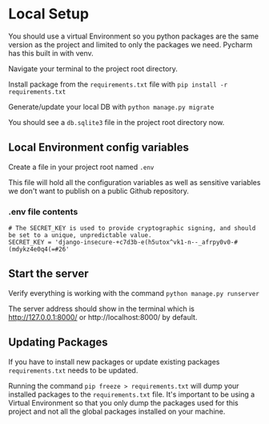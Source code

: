 # Local Setup

You should use a virtual Environment so you python packages are the same version as the project and limited to only the 
packages we need. Pycharm has this built in with venv.

Navigate your terminal to the project root directory.

Install package from the `requirements.txt` file with
`pip install -r requirements.txt`

Generate/update your local DB with `python manage.py migrate`

You should see a `db.sqlite3` file in the project root directory now.

## Local Environment config variables
Create a file in your project root named `.env`

This file will hold all the configuration variables as well as sensitive variables we don't want to publish on a 
public Github repository. 

### .env file contents

    # The SECRET_KEY is used to provide cryptographic signing, and should be set to a unique, unpredictable value.
    SECRET_KEY = 'django-insecure-+c7d3b-e(h5utox^vk1-n--_afrpy0v0-#(mdykz4e0q4(=#26'

## Start the server

Verify everything is working with the command `python manage.py runserver` 

The server address should show in the terminal which is http://127.0.0.1:8000/ or http://localhost:8000/ by default.

## Updating Packages

If you have to install new packages or update existing packages `requirements.txt` needs to be updated. 

Running the command `pip freeze > requirements.txt` will dump your installed packages to the `requirements.txt` file.
It's important to be using a Virtual Environment so that you only dump the packages used for this project and not all 
the global packages installed on your machine.